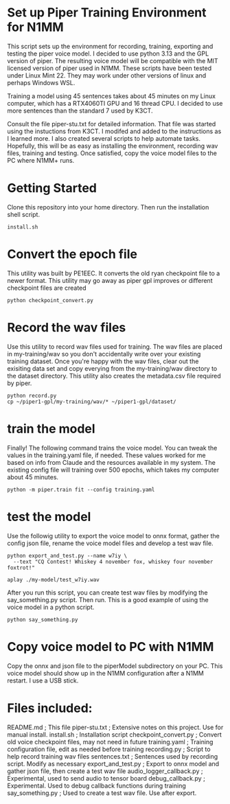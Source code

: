 Set up Piper Training Environment for N1MM
==========================================

This script sets up the environment for recording, training, exporting 
and testing the piper voice model. I decided to use python 3.13 and the GPL
version of piper. The resulting voice model will be compatible
with the MIT licensed version of piper used in N1MM. These scripts have
been tested under Linux Mint 22. They may work under other versions
of linux and perhaps Windows WSL.

Training a model using 45 sentences takes about 45 minutes on my Linux computer, 
which has a RTX4060TI GPU and 16 thread CPU. I decided to use more sentences
than the standard 7 used by K3CT.

Consult the file piper-stu.txt for detailed information. That file was started
using the instuctions from K3CT. I modifed and added to the instructions as
I learned more. I also created several scripts to help automate tasks. Hopefully,
this will be as easy as installing the environment, recording wav files, training
and testing. Once satisfied, copy the voice model files to the PC where N1MM+ runs.

# Getting Started

Clone this repository into your home directory. Then run the installation
shell script.

```
install.sh
```

# Convert the epoch file
This utility was built by PE1EEC. It converts the old ryan checkpoint file
to a newer format. This utility may go away as piper gpl improves or different
checkpoint files are created

```
python checkpoint_convert.py
```

# Record the wav files
Use this utility to record wav files used for training. The wav files are
placed in my-training/wav so you don't accidentally write over your existing
training dataset. Once you're happy with the wav files, clear out the exisiting
data set and copy everying from the my-training/wav directory to the dataset 
directory. This utility also creates the metadata.csv file required by piper.

```
python record.py
cp ~/piper1-gpl/my-training/wav/* ~/piper1-gpl/dataset/
```

# train the model
Finally! The following command trains the voice model. You can tweak the 
values in the training.yaml file, if needed. These values worked for me based
on info from Claude and the resources available in my system. The existing
config file will training over 500 epochs, which takes my computer about 45 minutes.

```
python -m piper.train fit --config training.yaml
```

# test the model
Use the followig utility to export the voice model to onnx format, gather the
config json file, rename the voice model files and develop a test wav file.

```
python export_and_test.py --name w7iy \
  --text "CQ Contest! Whiskey 4 november fox, whiskey four november foxtrot!"

aplay ./my-model/test_w7iy.wav
```

After you run this script, you can create test wav files by modifying the 
say_something.py script. Then run. This is a good example of using the voice
model in a python script.

```
python say_something.py
```

# Copy voice model to PC with N1MM
Copy the onnx and json file to the piperModel subdirectory on your PC. This voice
model should show up in the N1MM configuration after a N1MM restart. I use a USB stick.

# Files included:

README.md              ; This file
piper-stu.txt          ; Extensive notes on this project. Use for manual install.
install.sh             ; Installation script
checkpoint_convert.py  ; Convert old voice checkpoint files, may not need in future
training.yaml          ; Training configuration file, edit as needed before training
recording.py           ; Script to help record training wav files
sentences.txt          ; Sentences used by recording script. Modify as necessary
export_and_test.py     ; Export to onnx model and gather json file, then create a test wav file
audio_logger_callback.py ; Experimental, used to send audio to tensor board
debug_callback.py      ; Experimental. Used to debug callback functions during training
say_something.py       ; Used to create a test wav file. Use after export.


